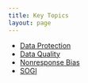 ```yaml
---
title: Key Topics
layout: page
---
```

<p>
  <ul>				
    <li><a href="../groups/safeguarddata.html">Data Protection</a></li>
    <li><a href="../groups/dataqualitysubcommittee.html">Data Quality</a></li>
    <li><a href="../groups/nonresponsebias.html">Nonresponse Bias</a></li>
    <li><a href="../groups/sogi.html">SOGI</a></li>
  </ul>
</p>